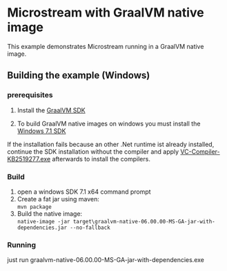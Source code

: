 # Microstream with GraalVM native image
This example demonstrates Microstream running in a GraalVM native image.

## Building the example (Windows)
### prerequisites

1. Install the [GraalVM SDK](https://www.graalvm.org/downloads/)

2. To build GraalVM native images on windows you must install the [Windows 7.1 SDK ](https://www.microsoft.com/en-us/download/details.aspx?id=8442)

If the installation fails because an other .Net runtime ist already installed, continue the SDK installation without the compiler and apply [VC-Compiler-KB2519277.exe](https://www.microsoft.com/de-de/download/details.aspx?id=4422) afterwards to install the compilers.

### Build
1. open a windows SDK 7.1 x64 command prompt
2. Create a fat jar using maven:  
`mvn package`
3. Build the native image:  
`native-image -jar target\graalvm-native-06.00.00-MS-GA-jar-with-dependencies.jar --no-fallback`

### Running
just run graalvm-native-06.00.00-MS-GA-jar-with-dependencies.exe

